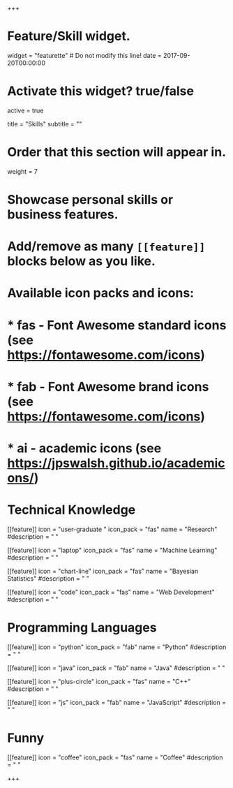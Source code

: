 +++
# Feature/Skill widget.
widget = "featurette"  # Do not modify this line!
date = 2017-09-20T00:00:00

# Activate this widget? true/false
active = true

title = "Skills"
subtitle = ""

# Order that this section will appear in.
weight = 7

# Showcase personal skills or business features.
# 
# Add/remove as many `[[feature]]` blocks below as you like.
# 
# Available icon packs and icons:
# * fas - Font Awesome standard icons (see https://fontawesome.com/icons)
# * fab - Font Awesome brand icons (see https://fontawesome.com/icons)
# * ai - academic icons (see https://jpswalsh.github.io/academicons/)

# Technical Knowledge
[[feature]]
  icon = "user-graduate "
  icon_pack = "fas"
  name = "Research"
  #description = "    "

[[feature]]
  icon = "laptop"
  icon_pack = "fas"
  name = "Machine Learning"
  #description = "    "

[[feature]]
  icon = "chart-line"
  icon_pack = "fas"
  name = "Bayesian Statistics"
  #description = "    "

[[feature]]
  icon = "code"
  icon_pack = "fas"
  name = "Web Development"
  #description = "    "

# Programming Languages
[[feature]]
  icon = "python"
  icon_pack = "fab"
  name = "Python"
  #description = "    "

[[feature]]
  icon = "java"
  icon_pack = "fab"
  name = "Java"
  #description = "    "

[[feature]]
  icon = "plus-circle"
  icon_pack = "fas"
  name = "C++"
  #description = "    "

[[feature]]
  icon = "js"
  icon_pack = "fab"
  name = "JavaScript"
  #description = "    "


# Funny
[[feature]]
  icon = "coffee"
  icon_pack = "fas"
  name = "Coffee"
  #description = "    "
  

+++
